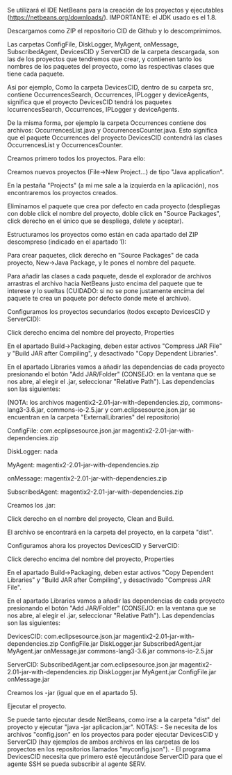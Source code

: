 Se utilizará el IDE NetBeans para la creación de los proyectos y ejecutables (https://netbeans.org/downloads/). IMPORTANTE: el JDK usado es el 1.8.

Descargamos como ZIP el repositorio CID de Github y lo descomprimimos.

Las carpetas ConfigFile, DiskLogger, MyAgent, onMessage, SubscribedAgent, DevicesCID y ServerCID de la carpeta descargada, son las de los proyectos que tendremos que crear, y contienen tanto los nombres de los paquetes del proyecto, como las respectivas clases que tiene cada paquete.

Así por ejemplo, Como la carpeta DevicesCID, dentro de su carpeta src, contiene OccurrencesSearch, Occurrences, IPLogger y deviceAgents, significa que el proyecto DevicesCID tendrá los paquetes IccurrencesSearch, Occurrences, IPLogger y deviceAgents.

De la misma forma, por ejemplo la carpeta Occurrences contiene dos archivos: OccurrencesList.java y OccurrencesCounter.java. Esto significa que el paquete Occurrences del proyecto DevicesCID contendrá las clases OccurrencesList y OccurrencesCounter.

Creamos primero todos los proyectos. Para ello:

Creamos nuevos proyectos (File->New Project...) de tipo "Java application".

En la pestaña "Projects" (a mi me sale a la izquierda en la aplicación), nos encontraremos los proyectos creados.

Eliminamos el paquete que crea por defecto en cada proyecto (despliegas con doble click el nombre del proyecto, doble click en "Source Packages", click derecho en el único que se despliega, delete y aceptar).

Estructuramos los proyectos como están en cada apartado del ZIP descompreso (indicado en el apartado 1):

Para crear paquetes, click derecho en "Source Packages" de cada proyecto, New->Java Package, y le pones el nombre del paquete.

Para añadir las clases a cada paquete, desde el explorador de archivos arrastras el archivo hacia NetBeans justo encima del paquete que te interese y lo sueltas (CUIDADO: si no se pone justamente encima del paquete te crea un paquete por defecto donde mete el archivo).

Configuramos los proyectos secundarios (todos excepto DevicesCID y ServerCID):

Click derecho encima del nombre del proyecto, Properties

En el apartado Build->Packaging, deben estar activos "Compress JAR File" y "Build JAR after Compiling", y desactivado "Copy Dependent Libraries".

En el apartado Libraries vamos a añadir las dependencias de cada proyecto presionando el botón "Add JAR/Folder" (CONSEJO: en la ventana que se nos abre, al elegir el .jar, seleccionar "Relative Path"). Las dependencias son las siguientes:

(NOTA: los archivos magentix2-2.01-jar-with-dependencies.zip, commons-lang3-3.6.jar, commons-io-2.5.jar y com.eclipsesource.json.jar se encuentran en la carpeta "ExternalLibraries" del repositorio)

ConfigFile:	com.ecplipsesource.json.jar magentix2-2.01-jar-with-dependencies.zip

DiskLogger:	nada

MyAgent:	magentix2-2.01-jar-with-dependencies.zip

onMessage:	magentix2-2.01-jar-with-dependencies.zip

SubscribedAgent:	magentix2-2.01-jar-with-dependencies.zip

Creamos los .jar:

Click derecho en el nombre del proyecto, Clean and Build.

El archivo se encontrará en la carpeta del proyecto, en la carpeta "dist".

Configuramos ahora los proyectos DevicesCID y ServerCID:

Click derecho encima del nombre del proyecto, Properties

En el apartado Build->Packaging, deben estar activos "Copy Dependent Libraries" y "Build JAR after Compiling", y desactivado "Compress JAR File".

En el apartado Libraries vamos a añadir las dependencias de cada proyecto presionando el botón "Add JAR/Folder" (CONSEJO: en la ventana que se nos abre, al elegir el .jar, seleccionar "Relative Path"). Las dependencias son las siguientes:

DevicesCID:	com.eclipsesource.json.jar magentix2-2.01-jar-with-dependencies.zip ConfigFile.jar DiskLogger.jar SubscribedAgent.jar MyAgent.jar onMessage.jar commons-lang3-3.6.jar commons-io-2.5.jar

ServerCID:	SubscribedAgent.jar com.eclipsesource.json.jar magentix2-2.01-jar-with-dependencies.zip DiskLogger.jar MyAgent.jar ConfigFile.jar onMessage.jar

Creamos los -jar (igual que en el apartado 5).

Ejecutar el proyecto.

Se puede tanto ejecutar desde NetBeans, como irse a la carpeta "dist" del proyecto y ejecutar "java -jar aplicacion.jar".
NOTAS: - Se necesita de los archivos "config.json" en los proyectos para poder ejecutar DevicesCID y ServerCID (hay ejemplos de ambos archivos en las carpetas de los proyectos en los repositorios llamados "myconfig.json"). - El programa DevicesCID necesita que primero esté ejecutándose ServerCID para que el agente SSH se pueda subscribir al agente SERV.
